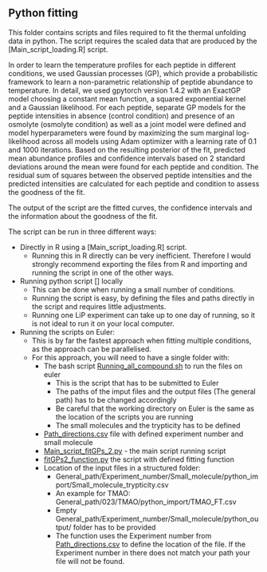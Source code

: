 Python fitting
  -
This folder contains scripts and files required to fit the thermal unfolding data in python. The script requires the scaled data that are produced by the [Main_script_loading.R] script.

In order to learn the temperature profiles for each peptide in different conditions, we used Gaussian processes (GP), which provide a probabilistic framework to learn a non-parametric relationship of peptide abundance to temperature. In detail, we used gpytorch version 1.4.2 with an ExactGP model choosing a constant mean function, a squared exponential kernel and a Gaussian likelihood. For each peptide, separate GP models for the peptide intensities in absence (control condition) and presence of an osmolyte (osmolyte condition)  as well as a joint model were defined and model hyperparameters were found by maximizing the sum marginal log-likelihood across all models using Adam optimizer with a learning rate of 0.1 and 1000 iterations. Based on the resulting posterior of the fit, predicted mean abundance profiles and confidence intervals based on 2 standard deviations around the mean were found for each peptide and condition. The residual sum of squares between the observed peptide intensities and the predicted intensities are calculated for each peptide and condition to assess the goodness of the fit.

The output of the script are the fitted curves, the confidence intervals and the information about the goodness of the fit. 

The script can be run in three different ways:
- Directly in R using a [Main_script_loading.R] script. 
  - Running this in R directly can be very inefficient. Therefore I would strongly recommend exporting the files from R and importing and running the script in one of the other ways.
- Running python script [] locally
  - This can be done when running a small number of conditions.
  - Running the script is easy, by defining the files and paths directly in the script and requires little adjustments.
  - Running one LiP experiment can take up to one day of running, so it is not ideal to run it on your local computer.
- Running the scripts on Euler:
  - This is by far the fastest approach when fitting multiple conditions, as the approach can be parallelised.
  - For this approach, you will need to have a single folder with:
    - The bash script [Running_all_compound.sh](https://github.com/MoniPepelnjak/Thermal_unfolding/blob/master/General_pipeline/python_fitting/Running_all_compound.sh) to run the files on euler
      - This is the script that has to be submitted to Euler
      - The paths of the imput files and the output files (The general path) has to be changed accordingly
      - Be careful that the working directory on Euler is the same as the location of the scripts you are running
      - The small molecules and the trypticity has to be defined
    - [Path_directions.csv](https://github.com/MoniPepelnjak/Thermal_unfolding/blob/master/General_pipeline/python_fitting/Path_directions.csv) file with defined experiment number and small molecule
    - [Main_script_fitGPs_2.py](https://github.com/MoniPepelnjak/Thermal_unfolding/blob/master/General_pipeline/python_fitting/Main_script_fitGPs_2.py) - the main script running script
    - [fitGPs2_function.py](https://github.com/MoniPepelnjak/Thermal_unfolding/blob/master/General_pipeline/python_fitting/fitGPs2_function.py) the script with defined fitting function
    - Location of the input files in a structured folder:
      - General_path/Experiment_number/Small_molecule/python_import/Small_molecule_trypticity.csv
      - An example for TMAO: General_path/023/TMAO/python_import/TMAO_FT.csv
      - Empty General_path/Experiment_number/Small_molecule/python_output/ folder has to be provided
      - The function uses the Experiment number from [Path_directions.csv](https://github.com/MoniPepelnjak/Thermal_unfolding/blob/master/General_pipeline/python_fitting/Path_directions.csv) to define the location of the file. If the Experiment number in there does not match your path your file will not be found.
